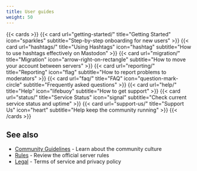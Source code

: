 ```yaml
---
title: User guides
weight: 50
---
```

{{< cards >}}
  {{< card url="getting-started/" title="Getting Started" icon="sparkles" subtitle="Step-by-step onboarding for new users" >}}
  {{< card url="hashtags/" title="Using Hashtags" icon="hashtag" subtitle="How to use hashtags effectively on Mastodon" >}}
  {{< card url="migration/" title="Migration" icon="arrow-right-on-rectangle" subtitle="How to move your account between servers" >}}
  {{< card url="reporting/" title="Reporting" icon="flag" subtitle="How to report problems to moderators" >}}
  {{< card url="faq/" title="FAQ" icon="question-mark-circle" subtitle="Frequently asked questions" >}}
  {{< card url="help/" title="Help" icon="lifebuoy" subtitle="How to get support" >}}
  {{< card url="status/" title="Service Status" icon="signal" subtitle="Check current service status and uptime" >}}
  {{< card url="support-us/" title="Support Us" icon="heart" subtitle="Help keep the community running" >}}
{{< /cards >}}

## See also

- [Community Guidelines](/docs/community/) - Learn about the community culture
- [Rules](../policies/rules/) - Review the official server rules
- [Legal](../legal/) - Terms of service and privacy policy
